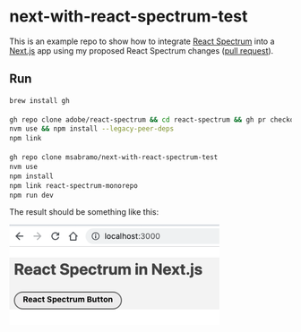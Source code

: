 # next-with-react-spectrum-test

This is an example repo to show how to integrate [React Spectrum][] into a
[Next.js][] app using my proposed React Spectrum changes ([pull request][]).

## Run

```sh
brew install gh

gh repo clone adobe/react-spectrum && cd react-spectrum && gh pr checkout 2696
nvm use && npm install --legacy-peer-deps
npm link

gh repo clone msabramo/next-with-react-spectrum-test
nvm use
npm install
npm link react-spectrum-monorepo
npm run dev
```

The result should be something like this:

![Screenshot of app](images/screenshot.png)

[React Spectrum]: https://react-spectrum.adobe.com/react-spectrum/
[Next.js]: https://nextjs.org/
[pull request]: https://github.com/adobe/react-spectrum/pull/2696


